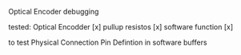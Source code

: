 Optical Encoder debugging

tested:
Optical Encodder [x]
pullup resistos [x]
software function [x]


to test
Physical Connection
Pin Defintion in software
buffers 